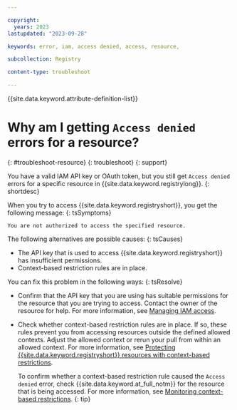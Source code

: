 ```yaml
---

copyright:
  years: 2023
lastupdated: "2023-09-28"

keywords: error, iam, access denied, access, resource,

subcollection: Registry

content-type: troubleshoot

---
```


{{site.data.keyword.attribute-definition-list}}

# Why am I getting `Access denied` errors for a resource?
{: #troubleshoot-resource}
{: troubleshoot}
{: support}

You have a valid IAM API key or OAuth token, but you still get `Access denied` errors for a specific resource in {{site.data.keyword.registrylong}}.
{: shortdesc}

When you try to access {{site.data.keyword.registryshort}}, you get the following message:
{: tsSymptoms}

`You are not authorized to access the specified resource.`

The following alternatives are possible causes:
{: tsCauses}

- The API key that is used to access {{site.data.keyword.registryshort}} has insufficient permissions.
- Context-based restriction rules are in place.

You can fix this problem in the following ways:
{: tsResolve}

- Confirm that the API key that you are using has suitable permissions for the resource that you are trying to access. Contact the owner of the resource for help. For more information, see [Managing IAM access](/docs/Registry?topic=Registry-iam&interface=ui).

- Check whether context-based restriction rules are in place. If so, these rules prevent you from accessing resources outside the defined allowed contexts. Adjust the allowed context or rerun your pull from within an allowed context. For more information, see [Protecting {{site.data.keyword.registryshort}} resources with context-based restrictions](/docs/Registry?topic=Registry-registry-cbr&interface=ui).

    To confirm whether a context-based restriction rule caused the `Access denied` error, check {{site.data.keyword.at_full_notm}} for the resource that is being accessed. For more information, see [Monitoring context-based restrictions](/docs/account?topic=account-cbr-monitor#enabled-access).
    {: tip}
